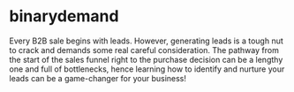 # binarydemand
Every B2B sale begins with leads. However, generating leads is a tough nut to crack and demands some real careful consideration.   The pathway from the start of the sales funnel right to the purchase decision can be a lengthy one and full of bottlenecks, hence learning how to identify and nurture your leads can be a game-changer for your business!
